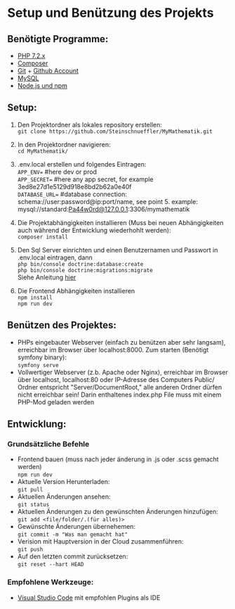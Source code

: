 # Setup und Benützung des Projekts

## Benötigte Programme:   
* [PHP 7.2.x](http://php.net/downloads.php)  
* [Composer](https://getcomposer.org/download/)  
* [Git](https://git-scm.com/download/) + [Github Account](https://github.com/)  
* [MySQL](https://dev.mysql.com/downloads/mysql/)
* [Node.js und npm](https://nodejs.org/de/download/)

## Setup:
1. Den Projektordner als lokales repository erstellen:  
    `git clone https://github.com/Steinschnueffler/MyMathematik.git`  
2. In den Projektordner navigieren:  
    `cd MyMathematik/`  
3. .env.local erstellen und folgendes Eintragen:  
    `APP_ENV=` #here dev or prod  
    `APP_SECRET=` #here any app secret, for example 3ed8e27d1e5129d918e8bd2b62a0e40f  
    `DATABASE_URL=` #database connection: schema://user:password@ip:port/name, see point 5. example: mysql://standard:Pa44w0rd@127.0.0.1:3306/mymathematik  
4. Die Projektabhängigkeiten installieren (Muss bei neuen Abhängigkeiten auch während der Entwicklung wiederhohlt werden):  
    `composer install`
5. Den Sql Server einrichten und einen Benutzernamen und Passwort in .env.local eintragen, dann  
    `php bin/console doctrine:database:create`  
    `php bin/console doctrine:migrations:migrate`  
    Siehe Anleitung [hier](https://symfony.com/doc/current/doctrine.html)

6. Die Frontend Abhängigkeiten installieren  
    `npm install`  
    `npm run dev`

## Benützen des Projektes:
* PHPs eingebauter Webserver (einfach zu benützen aber sehr langsam), erreichbar im Browser über localhost:8000. Zum starten (Benötigt symfony binary):  
    `symfony serve`
* Vollwertiger Webserver (z.b. Apache oder Nginx), erreichbar im Browser über localhost, localhost:80 oder IP-Adresse des Computers
Public/ Ordner entspricht "Server/DocumentRoot,"  alle anderen Ordner dürfen nicht erreichbar sein!
Darin enthaltenes index.php File muss mit einem PHP-Mod geladen werden  

## Entwicklung:

### Grundsätzliche Befehle

* Frontend bauen (muss nach jeder änderung in .js oder .scss gemacht werden)  
    `npm run dev`
* Aktuelle Version Herunterladen:  
    `git pull`  
* Aktuellen Änderungen ansehen:  
    `git status`  
* Aktuellen Änderungen zu den gewünschten Änderungen hinzufügen:  
    `git add <file/folder/.(für alles)>`  
* Gewünschte Änderungen übernehemen:  
    `git commit -m "Was man gemacht hat"`  
* Verision mit Hauptversion in der Cloud zusammenführen:  
    `git push`  
* Auf den letzten commit zurücksetzen:  
    `git reset --hart HEAD`  
### Empfohlene Werkzeuge: 
* [Visual Studio Code](https://code.visualstudio.com/Download) mit empfohlen Plugins als IDE
